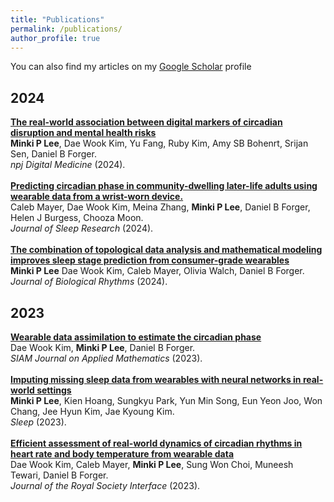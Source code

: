 ```yaml
---
title: "Publications"
permalink: /publications/
author_profile: true
---
```

You can also find my articles on my [Google Scholar](https://scholar.google.com/citations?user=Dx9aVjgAAAAJ&hl=en) profile <br>

2024
------
<b>[The real-world association between digital markers of circadian disruption and mental health risks](https://www.nature.com/npjdigitalmed/)</b> <br>
<b>Minki P Lee</b>, Dae Wook Kim, Yu Fang, Ruby Kim, Amy SB Bohenrt, Srijan Sen, Daniel B Forger.<br>
<i>npj Digital Medicine</i> (2024).
<br>
<br>
<b>[Predicting circadian phase in community-dwelling later-life adults using wearable data from a wrist-worn device.](https://onlinelibrary.wiley.com/journal/13652869)</b> <br>
Caleb Mayer, Dae Wook Kim, Meina Zhang, <b>Minki P Lee</b>, Daniel B Forger, Helen J Burgess, Chooza Moon.<br>
<i>Journal of Sleep Research</i> (2024).
<br>
<br>
<b>[The combination of topological data analysis and mathematical modeling improves sleep stage prediction from consumer-grade wearables](https://journals.sagepub.com/doi/abs/10.1177/07487304241288607)</b> <br>
<b>Minki P Lee</b> Dae Wook Kim, Caleb Mayer, Olivia Walch, Daniel B Forger.<br>
<i>Journal of Biological Rhythms</i> (2024).
<br>

2023
------
<b>[Wearable data assimilation to estimate the circadian phase](https://epubs.siam.org/doi/abs/10.1137/22M1509680?journalCode=smjmap)</b> <br>
Dae Wook Kim, <b>Minki P Lee</b>, Daniel B Forger.<br>
<i>SIAM Journal on Applied Mathematics</i> (2023).
<br>
<br>
<b>[Imputing missing sleep data from wearables with neural networks in real-world settings](https://academic.oup.com/sleep/article/47/1/zsad266/7306801?guestAccessKey=f6f99397-0704-4d2d-8705-42bbd21c546a&login=false&utm_source=authortollfreelink&utm_campaign=sleep&utm_medium=email)</b> <br>
<b>Minki P Lee</b>, Kien Hoang, Sungkyu Park, Yun Min Song, Eun Yeon Joo, Won Chang, Jee Hyun Kim, Jae Kyoung Kim.<br>
<i>Sleep</i> (2023).
<br>
<br>
<b>[Efficient assessment of real-world dynamics of circadian rhythms in heart rate and body temperature from wearable data](https://royalsocietypublishing.org/doi/full/10.1098/rsif.2023.0030)</b> <br>
Dae Wook Kim, Caleb Mayer, <b>Minki P Lee</b>, Sung Won Choi, Muneesh Tewari, Daniel B Forger.<br>
<i>Journal of the Royal Society Interface</i> (2023).